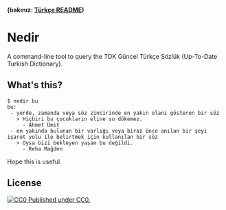 __(bakınız: [Türkçe README](README.md))__

# Nedir
A command-line tool to query the TDK Güncel Türkçe Sözlük (Up-To-Date Turkish Dictionary).

## What's this?
```
$ nedir bu
bu:
 - yerde, zamanda veya söz zincirinde en yakın olanı gösteren bir söz
   > Hiçbiri bu çocukların eline su dökemez.
     - Ahmet Ümit
 - en yakında bulunan bir varlığı veya biraz önce anılan bir şeyi işaret yolu ile belirtmek için kullanılan bir söz
   > Oysa bizi bekleyen yaşam bu değildi.
     - Reha Mağden
```

Hope this is useful.

## License
[![CC0](https://licensebuttons.net/p/zero/1.0/80x15.png "CC0") Published under CC0.](LICENSE)
